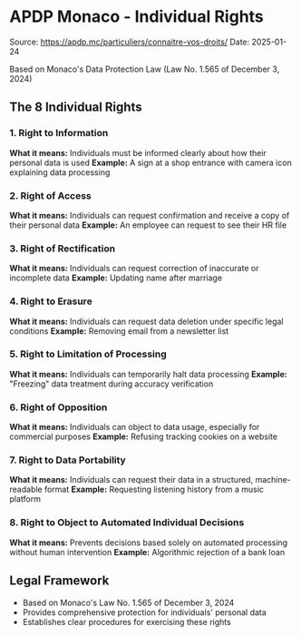 # APDP Monaco - Individual Rights

Source: https://apdp.mc/particuliers/connaitre-vos-droits/
Date: 2025-01-24

Based on Monaco's Data Protection Law (Law No. 1.565 of December 3, 2024)

## The 8 Individual Rights

### 1. Right to Information
**What it means:** Individuals must be informed clearly about how their personal data is used
**Example:** A sign at a shop entrance with camera icon explaining data processing

### 2. Right of Access
**What it means:** Individuals can request confirmation and receive a copy of their personal data
**Example:** An employee can request to see their HR file

### 3. Right of Rectification
**What it means:** Individuals can request correction of inaccurate or incomplete data
**Example:** Updating name after marriage

### 4. Right to Erasure
**What it means:** Individuals can request data deletion under specific legal conditions
**Example:** Removing email from a newsletter list

### 5. Right to Limitation of Processing
**What it means:** Individuals can temporarily halt data processing
**Example:** "Freezing" data treatment during accuracy verification

### 6. Right of Opposition
**What it means:** Individuals can object to data usage, especially for commercial purposes
**Example:** Refusing tracking cookies on a website

### 7. Right to Data Portability
**What it means:** Individuals can request their data in a structured, machine-readable format
**Example:** Requesting listening history from a music platform

### 8. Right to Object to Automated Individual Decisions
**What it means:** Prevents decisions based solely on automated processing without human intervention
**Example:** Algorithmic rejection of a bank loan

## Legal Framework
- Based on Monaco's Law No. 1.565 of December 3, 2024
- Provides comprehensive protection for individuals' personal data
- Establishes clear procedures for exercising these rights